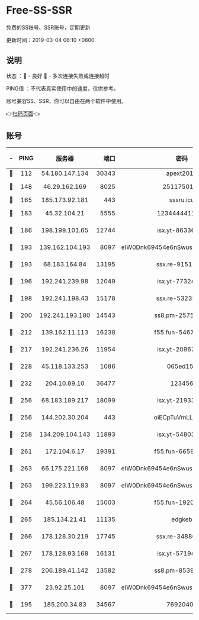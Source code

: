 # Free-SS-SSR

免费的SS账号、SSR账号，定期更新

更新时间：2019-03-04 06:10 +0800

## 说明

状态     ：🙂 - 良好 🙁 - 多次连接失败或连接超时

PING值   ：不代表真实使用中的速度，仅供参考。

账号兼容SS、SSR，你可以自由在两个软件中使用。

👉[扫码页面](https://liesauer.github.io/free-ss-ssr.github.io/)👈

## 账号

|-|PING|服务器|端口|密码|加密方式|区域|
|:----:|:----:|:-----:|-----:|:----:|:----:|:----:|
|🙂|112|54.180.147.134|30343|apext2019|chacha20|KR|
|🙂|148|46.29.162.169|8025|2511750146|aes-256-cfb|RU|
|🙂|165|185.173.92.181|443|sssru.icu|rc4-md5|RU|
|🙂|183|45.32.104.21|5555|1234444411111|aes-256-cfb|SG|
|🙂|186|198.199.101.65|12744|isx.yt-86336141|aes-256-cfb|US|
|🙂|193|139.162.104.193|8097|eIW0Dnk69454e6nSwuspv9DmS201tQ0D|aes-256-cfb|JP|
|🙂|193|68.183.164.84|13195|ssx.re-91511451|aes-256-cfb|US|
|🙂|196|192.241.239.98|12049|isx.yt-77324460|aes-256-cfb|US|
|🙂|198|192.241.198.43|15178|ssx.re-53233906|aes-256-cfb|US|
|🙂|200|192.241.193.180|14543|ss8.pm-25759164|aes-256-cfb|US|
|🙂|212|139.162.11.113|16238|f55.fun-54673492|aes-256-cfb|SG|
|🙂|217|192.241.236.26|11954|isx.yt-20967574|aes-256-cfb|US|
|🙂|228|45.118.133.253|1086|065ed15a|aes-256-cfb|SG|
|🙂|232|204.10.89.10|36477|123456|aes-256-cfb|US|
|🙂|256|68.183.189.217|18099|isx.yt-21933361|aes-256-cfb|SG|
|🙂|256|144.202.30.204|443|oiECpTuVmLLxk4Ts|aes-256-cfb|US|
|🙂|258|134.209.104.143|11893|isx.yt-54803040|aes-256-cfb|SG|
|🙂|261|172.104.6.17|19391|f55.fun-66594253|aes-256-cfb|US|
|🙂|263|66.175.221.168|8097|eIW0Dnk69454e6nSwuspv9DmS201tQ0D|aes-256-cfb|US|
|🙂|263|199.223.119.83|8097|eIW0Dnk69454e6nSwuspv9DmS201tQ0D|aes-256-cfb|US|
|🙂|264|45.56.106.48|15003|f55.fun-19202286|aes-256-cfb|US|
|🙂|265|185.134.21.41|11135|edgkeb|aes-256-cfb|GB|
|🙂|266|178.128.30.219|17745|ssx.re-34880503|aes-256-cfb|SG|
|🙂|267|178.128.93.168|16131|isx.yt-57194887|aes-256-cfb|SG|
|🙂|278|206.189.41.142|13582|ss8.pm-85391880|aes-256-cfb|SG|
|🙂|377|23.92.25.101|8097|eIW0Dnk69454e6nSwuspv9DmS201tQ0D|aes-256-cfb|US|
|🙁|195|185.200.34.83|34567|76920400|aes-256-cfb|US|
